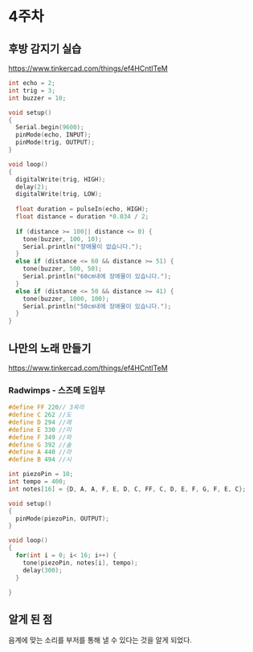 # 4주차 
## 후방 감지기 실습
https://www.tinkercad.com/things/ef4HCntITeM
```c
int echo = 2;
int trig = 3;
int buzzer = 10;

void setup()
{
  Serial.begin(9600);
  pinMode(echo, INPUT);
  pinMode(trig, OUTPUT);
}

void loop()
{
  digitalWrite(trig, HIGH);
  delay(2);
  digitalWrite(trig, LOW);
  
  float duration = pulseIn(echo, HIGH);
  float distance = duration *0.034 / 2;
  
  if (distance >= 100|| distance <= 0) {
    tone(buzzer, 100, 10);
    Serial.println("장애물이 없습니다.");
  }
  else if (distance <= 60 && distance >= 51) {
  	tone(buzzer, 500, 50);
    Serial.println("60cm내에 장애물이 있습니다.");
  }
  else if (distance <= 50 && distance >= 41) {
  	tone(buzzer, 1000, 100);
    Serial.println("50cm내에 장애물이 있습니다.");
  }
}
```
## 나만의 노래 만들기
https://www.tinkercad.com/things/ef4HCntITeM
### Radwimps - 스즈메 도입부
```c
#define FF 220// 3옥라
#define C 262 //도
#define D 294 //레
#define E 330 //미
#define F 349 //파
#define G 392 //솔
#define A 440 //라
#define B 494 //시

int piezoPin = 10;
int tempo = 400;
int notes[16] = {D, A, A, F, E, D, C, FF, C, D, E, F, G, F, E, C};

void setup()
{
  pinMode(piezoPin, OUTPUT);
}

void loop()
{
  for(int i = 0; i< 16; i++) {
    tone(piezoPin, notes[i], tempo);
  	delay(300);
  }

}
```

## 알게 된 점
음계에 맞는 소리를 부저를 통해 낼 수 있다는 것을 알게 되었다.
